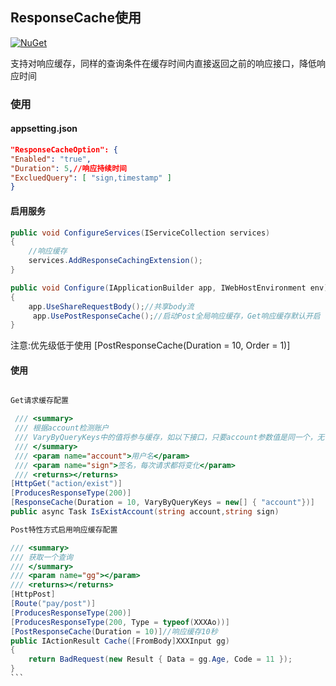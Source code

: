 
## ResponseCache使用

 [![NuGet](https://img.shields.io/nuget/v/NetPro.ResponseCache.svg)](https://nuget.org/packages/NetPro.ResponseCache)

支持对响应缓存，同样的查询条件在缓存时间内直接返回之前的响应接口，降低响应时间

### 使用

#### appsetting.json 

```json
"ResponseCacheOption": {
"Enabled": "true",
"Duration": 5,//响应持续时间
"ExcluedQuery": [ "sign,timestamp" ]
}
```
#### 启用服务
```csharp
public void ConfigureServices(IServiceCollection services)
{
    //响应缓存
    services.AddResponseCachingExtension();
}

public void Configure(IApplicationBuilder app, IWebHostEnvironment env)
{
    app.UseShareRequestBody();//共享body流
     app.UsePostResponseCache();//启动Post全局响应缓存，Get响应缓存默认开启
}
```

注意:优先级低于使用 [PostResponseCache(Duration = 10, Order = 1)]

#### 使用
```csharp 

Get请求缓存配置

 /// <summary>
 /// 根据account检测账户
 /// VaryByQueryKeys中的值将参与缓存，如以下接口，只要account参数值是同一个，无论sign参数如何变化始终将命中缓存
 /// </summary>
 /// <param name="account">用户名</param>
 /// <param name="sign">签名，每次请求都将变化</param>
 /// <returns></returns>
[HttpGet("action/exist")]
[ProducesResponseType(200)]
[ResponseCache(Duration = 10, VaryByQueryKeys = new[] { "account"})]
public async Task IsExistAccount(string account,string sign)
```

````csharp 
Post特性方式启用响应缓存配置

/// <summary>
/// 获取一个查询
/// </summary>
/// <param name="gg"></param>
/// <returns></returns>
[HttpPost]
[Route("pay/post")]
[ProducesResponseType(200)]
[ProducesResponseType(200, Type = typeof(XXXAo))]
[PostResponseCache(Duration = 10)]//响应缓存10秒
public IActionResult Cache([FromBody]XXXInput gg)
{
    return BadRequest(new Result { Data = gg.Age, Code = 11 });
}
```